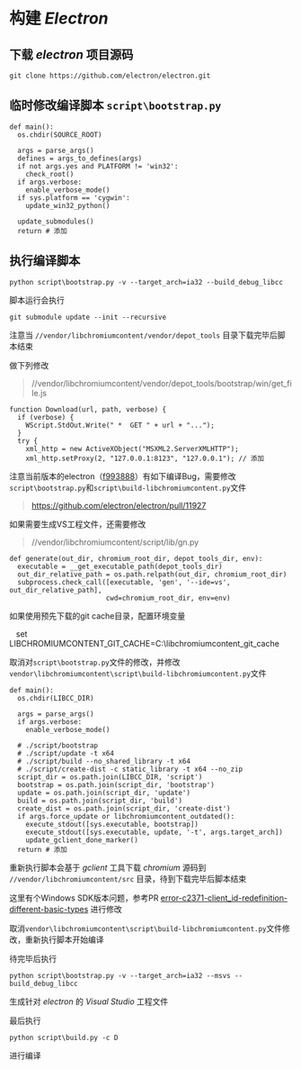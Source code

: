 # 构建 *Electron*

## 下载 *electron* 项目源码

    git clone https://github.com/electron/electron.git

## 临时修改编译脚本 `script\bootstrap.py`

    def main():
      os.chdir(SOURCE_ROOT)

      args = parse_args()
      defines = args_to_defines(args)
      if not args.yes and PLATFORM != 'win32':
        check_root()
      if args.verbose:
        enable_verbose_mode()
      if sys.platform == 'cygwin':
        update_win32_python()

      update_submodules()
      return # 添加

## 执行编译脚本

    python script\bootstrap.py -v --target_arch=ia32 --build_debug_libcc

脚本运行会执行

    git submodule update --init --recursive

注意当 `//vendor/libchromiumcontent/vendor/depot_tools` 目录下载完毕后脚本结束

做下列修改

> //vendor/libchromiumcontent/vendor/depot_tools/bootstrap/win/get_file.js

    function Download(url, path, verbose) {
      if (verbose) {
        WScript.StdOut.Write(" *  GET " + url + "...");
      }
      try {
        xml_http = new ActiveXObject("MSXML2.ServerXMLHTTP");
        xml_http.setProxy(2, "127.0.0.1:8123", "127.0.0.1"); // 添加

注意当前版本的electron（[f993888](https://github.com/electron/electron/commit/f9938884248627335c59da6b3b0ff0dc7df3b258)）有如下编译Bug，需要修改`script\bootstrap.py`和`script\build-libchromiumcontent.py`文件

> https://github.com/electron/electron/pull/11927

如果需要生成VS工程文件，还需要修改

> //vendor/libchromiumcontent/script/lib/gn.py

    def generate(out_dir, chromium_root_dir, depot_tools_dir, env):
      executable = __get_executable_path(depot_tools_dir)
      out_dir_relative_path = os.path.relpath(out_dir, chromium_root_dir)
      subprocess.check_call([executable, 'gen', '--ide=vs', out_dir_relative_path],
                            cwd=chromium_root_dir, env=env)

如果使用预先下载的git cache目录，配置环境变量

    set LIBCHROMIUMCONTENT_GIT_CACHE=C:\libchromiumcontent_git_cache

取消对`script\bootstrap.py`文件的修改，并修改`vendor\libchromiumcontent\script\build-libchromiumcontent.py`文件

    def main():
      os.chdir(LIBCC_DIR)

      args = parse_args()
      if args.verbose:
        enable_verbose_mode()

      # ./script/bootstrap
      # ./script/update -t x64
      # ./script/build --no_shared_library -t x64
      # ./script/create-dist -c static_library -t x64 --no_zip
      script_dir = os.path.join(LIBCC_DIR, 'script')
      bootstrap = os.path.join(script_dir, 'bootstrap')
      update = os.path.join(script_dir, 'update')
      build = os.path.join(script_dir, 'build')
      create_dist = os.path.join(script_dir, 'create-dist')
      if args.force_update or libchromiumcontent_outdated():
        execute_stdout([sys.executable, bootstrap])
        execute_stdout([sys.executable, update, '-t', args.target_arch])
        update_gclient_done_marker()
      return # 添加

重新执行脚本会基于 *gclient* 工具下载 *chromium* 源码到 `//vendor/libchromiumcontent/src` 目录，待到下载完毕后脚本结束

这里有个Windows SDK版本问题，参考PR [error-c2371-client_id-redefinition-different-basic-types](https://github.com/codemeow5/chromium_lab/blob/master/TROUBLESHOOTING.md#error-c2371-client_id-redefinition-different-basic-types) 进行修改

取消`vendor\libchromiumcontent\script\build-libchromiumcontent.py`文件修改，重新执行脚本开始编译

待完毕后执行

    python script\bootstrap.py -v --target_arch=ia32 --msvs --build_debug_libcc

生成针对 *electron* 的 *Visual Studio* 工程文件

最后执行

    python script\build.py -c D

进行编译
